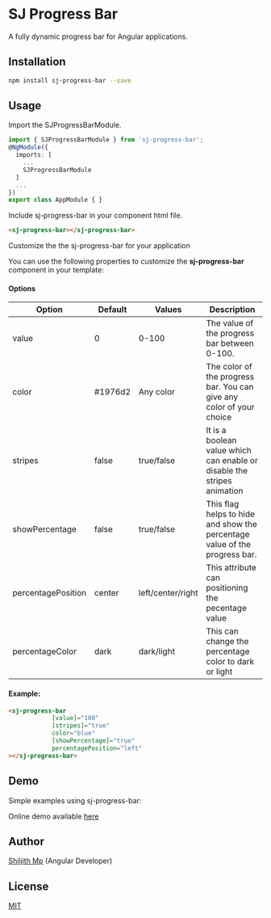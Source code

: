 # SJ Progress Bar
A fully dynamic progress bar for Angular applications.

## Installation
```sh
npm install sj-progress-bar --save
```
## Usage
Import the SJProgressBarModule.
```ts
import { SJProgressBarModule } from 'sj-progress-bar';
@NgModule({
  imports: [
    ...
    SJProgressBarModule
  ]
  ...
})
export class AppModule { }
```
Include sj-progress-bar in your component html file.
```html
<sj-progress-bar></sj-progress-bar>
```
Customize the the sj-progress-bar for your application

You can use the following properties to customize the **sj-progress-bar** component in your template:

#### Options
|   Option| Default  | Values |Description  |
| ------------ | ------------| ------------| ------------ |
|   value | 0   | 0-100 |The value of the progress bar between 0-100.  |
| color | #1976d2 | Any color | The color of the progress bar. You can give any color of your choice|
| stripes | false | true/false| It is a boolean value which can enable or disable the stripes animation  |
| showPercentage | false | true/false|This flag helps to hide and show the percentage value of the progress bar. |
| percentagePosition | center | left/center/right |This attribute can positioning the pecentage value |
| percentageColor| dark| dark/light| This can change the percentage color to dark or light|

#### Example:
```html
<sj-progress-bar 
            [value]="100" 
            [stripes]="true" 
            color="blue" 
            [showPercentage]="true"
            percentagePosition="left"
></sj-progress-bar>
```
## Demo
Simple examples using sj-progress-bar:

Online demo available [here](http://https://sj-demo-application.herokuapp.com "here")

## Author
[Shiljith Mp](http://shiljith.com "Shiljith Mp") (Angular Developer)

## License
[MIT](https://github.com/shiljith/sj-demo-application/blob/dev/LICENCE "MIT")